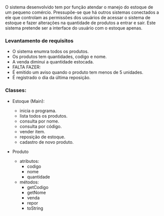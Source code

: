 
O sistema desenvolvido tem por função atendar o manejo do estoque de um pequeno comércio. Pressupõe-se que há outros sistemas conectados a ele que controlam as permissões dos usuários de acessar o sistema de estoque e fazer alterações na quantidade de produtos a entrar e sair. Este sistema pretende ser a interface do usuário com o estoque apenas.

### Levantamento de requisitos
- O sistema enumra todos os produtos.
- Os produtos tem quantidades, codigo e nome.
- A venda diminui a quantidade estocada.
- FALTA FAZER:
- É emitido um aviso quando o produto tem menos de 5 unidades.
- É registrado o dia da última reposição.

### Classes:
- Estoque (Main): 
	- inicia o programa.
	- lista todos os produtos.
	- consulta por nome.
	- consulta por código.
	- vender item.
	- reposição de estoque.
	- cadastro de novo produto.

- Produto
	- atributos:
		- codigo
		- nome
		- quantidade
	- métodos:
		- getCodigo
		- getNome
		- venda
		- repor
		- toString
